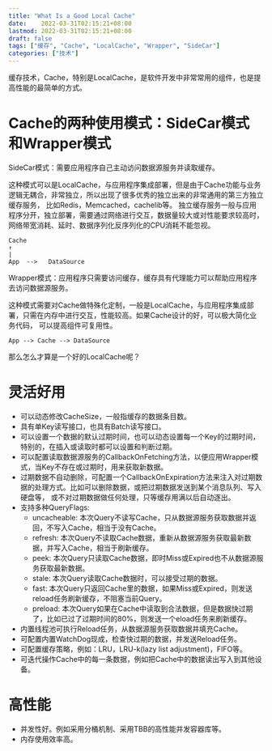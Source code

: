 ```yaml
---
title: "What Is a Good Local Cache"
date:    2022-03-31T02:15:21+08:00
lastmod: 2022-03-31T02:15:21+08:00
draft: false
tags: ["缓存", "Cache", "LocalCache", "Wrapper", "SideCar"]
categories: ["技术"]
---
```


缓存技术，Cache，特别是LocalCache，是软件开发中非常常用的组件，也是提高性能的最简单的方式。

# Cache的两种使用模式：SideCar模式和Wrapper模式

SideCar模式：需要应用程序自己主动访问数据源服务并读取缓存。  

这种模式可以是LocalCache，与应用程序集成部署，但是由于Cache功能与业务逻辑无耦合，非常独立，所以出现了很多优秀的独立出来的非常通用的第三方独立缓存服务，
比如Redis，Memcached，cachelib等。
独立缓存服务一般与应用程序分开，独立部署，需要通过网络进行交互，数据量较大或对性能要求较高时，网络带宽消耗、延时、数据序列化反序列化的CPU消耗不能忽视。
```text
Cache
↑  
|  
App  -->   DataSource
```

Wrapper模式：应用程序只需要访问缓存，缓存具有代理能力可以帮助应用程序去访问数据源服务。  

这种模式需要对Cache做特殊化定制，一般是LocalCache，与应用程序集成部署，只需在内存中进行交互，性能较高。如果Cache设计的好，可以极大简化业务代码，
可以提高组件可复用性。
```text
App --> Cache --> DataSource
```

那么怎么才算是一个好的LocalCache呢？  

# 灵活好用

* 可以动态修改CacheSize，一般指缓存的数据条目数。
* 具有单Key读写接口，也具有Batch读写接口。
* 可以设置一个数据的默认过期时间，也可以动态设置每一个Key的过期时间，特别的，在插入或读取时都可以设置和判断过期。
* 可以配置读取数据源服务的CallbackOnFetching方法，以便应用Wrapper模式，当Key不存在或过期时，用来获取新数据。
* 过期数据不自动删除，可配置一个CallbackOnExpiration方法来注入对过期数据的处理方式。比如可以删除数据，或把过期数据发送到某个消息队列、写入硬盘等，
或不对过期数据做任何处理，只等缓存用满以后自动逐出。
* 支持多种QueryFlags:
  * uncacheable: 本次Query不读写Cache，只从数据源服务获取数据并返回，不写入Cache，相当于没有Cache。
  * refresh:     本次Query不读取Cache数据，重新从数据源服务获取最新数据，并写入Cache，相当于刷新缓存。
  * peek:        本次Query只读取Cache数据，即时Miss或Expired也不从数据源服务获取最新数据。
  * stale:       本次Query读取Cache数据时，可以接受过期的数据。
  * fast:        本次Query只返回Cache里的数据，如果Miss或Expired，则发送reload任务刷新缓存，不阻塞当前Query。
  * preload:     本次Query如果在Cache中读取到合法数据，但是数据快过期了，比如已过了过期时间的80%，则发送一个eload任务来刷新缓存。
* 内置线程池可执行Reload任务，从数据源服务获取数据并填充Cache。
* 可配置内置WatchDog现成，检查快过期的数据，并发送Reload任务。
* 可配置缓存策略，例如：LRU，LRU-k(lazy list adjustment)，FIFO等。
* 可迭代操作Cache中的每一条数据，例如把Cache中的数据读出写入到其他设备。

# 高性能
* 并发性好。例如采用分桶机制、采用TBB的高性能并发容器库等。
* 内存使用效率高。

